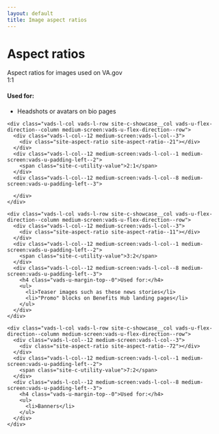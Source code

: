 ```yaml
---
layout: default
title: Image aspect ratios
---
```


# Aspect ratios


<div class="va-introtext">
Aspect ratios for images used on VA.gov
</div>

<div class="site-c-showcase">
  <div class="vads-l-row vads-u-flex-direction--column">
    <div class="vads-l-col vads-l-row site-c-showcase__col vads-u-flex-direction--column medium-screen:vads-u-flex-direction--row vads-u-border-top--0">
      <div class="vads-l-col--12 medium-screen:vads-l-col--3">
        <div class="site-aspect-ratio site-aspect-ratio--11"></div>
      </div>
      <div class="vads-l-col--12 medium-screen:vads-l-col--1 medium-screen:vads-u-padding-left--2">
        <span class="site-c-utility-value">1:1</span>
      </div>
      <div class="vads-l-col--12 medium-screen:vads-l-col--8 medium-screen:vads-u-padding-left--3">
        <h4 class="vads-u-margin-top--0">Used for:</h4>
        <ul>
          <li>Headshots or avatars on bio pages</li>
        </ul>
      </div>
    </div>

    <div class="vads-l-col vads-l-row site-c-showcase__col vads-u-flex-direction--column medium-screen:vads-u-flex-direction--row">
      <div class="vads-l-col--12 medium-screen:vads-l-col--3">
        <div class="site-aspect-ratio site-aspect-ratio--21"></div>
      </div>
      <div class="vads-l-col--12 medium-screen:vads-l-col--1 medium-screen:vads-u-padding-left--2">
        <span class="site-c-utility-value">2:1</span>
      </div>
      <div class="vads-l-col--12 medium-screen:vads-l-col--8 medium-screen:vads-u-padding-left--3">

      </div>
    </div>

    <div class="vads-l-col vads-l-row site-c-showcase__col vads-u-flex-direction--column medium-screen:vads-u-flex-direction--row">
      <div class="vads-l-col--12 medium-screen:vads-l-col--3">
        <div class="site-aspect-ratio site-aspect-ratio--11"></div>
      </div>
      <div class="vads-l-col--12 medium-screen:vads-l-col--1 medium-screen:vads-u-padding-left--2">
        <span class="site-c-utility-value">3:2</span>
      </div>
      <div class="vads-l-col--12 medium-screen:vads-l-col--8 medium-screen:vads-u-padding-left--3">
        <h4 class="vads-u-margin-top--0">Used for:</h4>
        <ul>
          <li>Teaser images such as these news stories</li>
          <li>"Promo" blocks on Benefits Hub landing pages</li>
        </ul>
      </div>
    </div>

    <div class="vads-l-col vads-l-row site-c-showcase__col vads-u-flex-direction--column medium-screen:vads-u-flex-direction--row">
      <div class="vads-l-col--12 medium-screen:vads-l-col--3">
        <div class="site-aspect-ratio site-aspect-ratio--72"></div>
      </div>
      <div class="vads-l-col--12 medium-screen:vads-l-col--1 medium-screen:vads-u-padding-left--2">
        <span class="site-c-utility-value">7:2</span>
      </div>
      <div class="vads-l-col--12 medium-screen:vads-l-col--8 medium-screen:vads-u-padding-left--3">
        <h4 class="vads-u-margin-top--0">Used for:</h4>
        <ul>
          <li>Banners</li>
        </ul>
      </div>
    </div>
  </div>
</div>